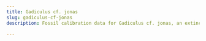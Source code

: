 ```yaml
---
title: Gadiculus cf. jonas
slug: gadiculus-cf-jonas
description: Fossil calibration data for Gadiculus cf. jonas, an extinct species of fish. Includes taxonomy authority and locality references, and cross-references to living taxa.

---
```

